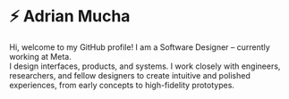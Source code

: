 <H1>⚡️ Adrian Mucha</H1>
Hi, welcome to my GitHub profile! I am a Software Designer – currently working at Meta.
</br>
I design interfaces, products, and systems. I work closely with engineers, researchers, and fellow designers to create intuitive and polished experiences, from early concepts to high-fidelity prototypes.
